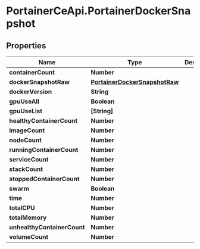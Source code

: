 # PortainerCeApi.PortainerDockerSnapshot

## Properties
Name | Type | Description | Notes
------------ | ------------- | ------------- | -------------
**containerCount** | **Number** |  | [optional] 
**dockerSnapshotRaw** | [**PortainerDockerSnapshotRaw**](PortainerDockerSnapshotRaw.md) |  | [optional] 
**dockerVersion** | **String** |  | [optional] 
**gpuUseAll** | **Boolean** |  | [optional] 
**gpuUseList** | **[String]** |  | [optional] 
**healthyContainerCount** | **Number** |  | [optional] 
**imageCount** | **Number** |  | [optional] 
**nodeCount** | **Number** |  | [optional] 
**runningContainerCount** | **Number** |  | [optional] 
**serviceCount** | **Number** |  | [optional] 
**stackCount** | **Number** |  | [optional] 
**stoppedContainerCount** | **Number** |  | [optional] 
**swarm** | **Boolean** |  | [optional] 
**time** | **Number** |  | [optional] 
**totalCPU** | **Number** |  | [optional] 
**totalMemory** | **Number** |  | [optional] 
**unhealthyContainerCount** | **Number** |  | [optional] 
**volumeCount** | **Number** |  | [optional] 


